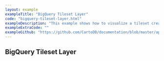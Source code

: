 ```yaml
---
layout: example
exampleTitle: "BigQuery Tileset Layer"
code: "bigquery-tileset-layer.html"
exampleDescription: "This example shows how to visualize a tileset created with the CARTO Spatial Extension for BigQuery."
exampleExtraCode: ""
exampleGithub: "https://github.com/CartoDB/documentation/blob/master/app/content/deck-gl/examples/basic-examples/bigquery-tileset-layer.html"
---
```

## BigQuery Tileset Layer